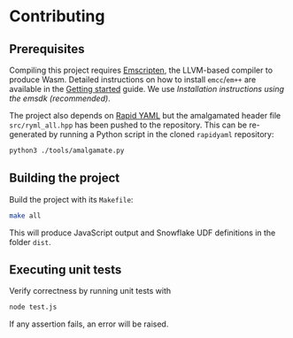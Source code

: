 # Contributing

## Prerequisites

Compiling this project requires [Emscripten](https://emscripten.org/), the LLVM-based compiler to produce Wasm. Detailed instructions on how to install `emcc`/`em++` are available in the [Getting started](https://emscripten.org/docs/getting_started/downloads.html) guide. We use *Installation instructions using the emsdk (recommended)*.

The project also depends on [Rapid YAML](https://github.com/biojppm/rapidyaml) but the amalgamated header file `src/ryml_all.hpp` has been pushed to the repository. This can be re-generated by running a Python script in the cloned `rapidyaml` repository:

```sh
python3 ./tools/amalgamate.py
```

## Building the project

Build the project with its `Makefile`:

```sh
make all
```

This will produce JavaScript output and Snowflake UDF definitions in the folder `dist`.

## Executing unit tests

Verify correctness by running unit tests with

```sh
node test.js
```

If any assertion fails, an error will be raised.
